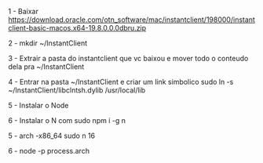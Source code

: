 1 - Baixar https://download.oracle.com/otn_software/mac/instantclient/198000/instantclient-basic-macos.x64-19.8.0.0.0dbru.zip

2 - mkdir ~/InstantClient

3 - Extrair a pasta do instantclient que vc baixou e mover todo o conteudo dela pra ~/InstantClient

4 - Entrar na pasta ~/InstantClient e criar um link simbolico sudo ln -s ~/InstantClient/libclntsh.dylib /usr/local/lib

5 - Instalar o Node

6 - Instalar o N com sudo npm i -g n

5 - arch -x86_64 sudo n 16

6 - node -p process.arch
